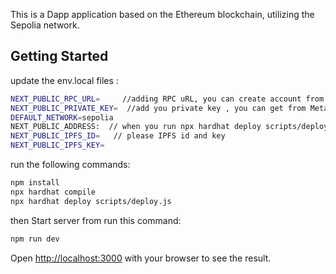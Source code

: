 This is a Dapp application based on the Ethereum blockchain, utilizing the Sepolia network.
## Getting Started

update the env.local files :
```bash
NEXT_PUBLIC_RPC_URL=     //adding RPC uRL, you can create account from alchemy.com and crete project after that you will get RPC url 
NEXT_PUBLIC_PRIVATE_KEY=  //add you private key , you can get from Metamask, click to account ->click on menu(3 dot button)->Account details-> click on show Private Key
DEFAULT_NETWORK=sepolia
NEXT_PUBLIC_ADDRESS:  // when you run npx hardhat deploy scripts/deploy.js , you will get Public address of contract
NEXT_PUBLIC_IPFS_ID=   // please IPFS id and key 
NEXT_PUBLIC_IPFS_KEY=
```
run the following commands:

```bash
npm install
npx hardhat compile
npx hardhat deploy scripts/deploy.js
```
then Start server from  run this command:
```bash
npm run dev
```

Open [http://localhost:3000](http://localhost:3000) with your browser to see the result.



